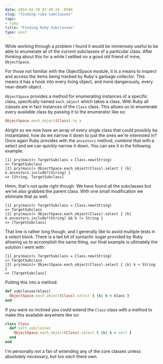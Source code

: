 ```yaml
---
date: 2014-02-20 07:48:24 -0500
slug: "finding-ruby-subclasses"
tags:
- ruby
title: "Finding Ruby Subclasses"
type: post
---
```


While working through a problem I found it would be immensely useful to be able
to enumerate all of the current subclasses of a particular class. After
thinking about this for a while I settled on a good old friend of mine,
`ObjectSpace`.

For those not familiar with the ObjectSpace module, it is a means to inspect
and access the items being tracked by Ruby's garbage collector. This means it
has a hook into every living object, and more dangerously, every near-death
object.

`ObjectSpace` provides a method for enumerating instances of a specific class,
specifcally named `each_object` which takes a class. With Ruby all classes are
in fact instances of the `Class` class. This allows us to enumerate every
available class by passing it to the enumerator like so:

```ruby
ObjectSpace.each_object(Class).to_a
```

Alright so we now have an array of every single class that could possibly be
instantiated, how do we narrow it down to just the ones we're interested in?
Once again Ruby provides with the `ancestors` method, combine that with a
select and we can quickly narrow it down. You can see it in the following
example:

```
[1] pry(main)> TargetSubclass = Class.new(String)
=> TargetSubclass
[2] pry(main)> ObjectSpace.each_object(Class).select { |k| k.ancestors.include?(String) }
=> [String, TargetSubclass]
```

Hmm, that's not quite right though. We have found all the subclasses but we've
also grabbed the parent class. With one small modification we eliminate that as
well.

```
[1] pry(main)> TargetSubclass = Class.new(String)
=> TargetSubclass
[2] pry(main)> ObjectSpace.each_object(Class).select { |k| k.ancestors.include?(String) && k != String }
=> [TargetSubclass]
```

That line is rather long though, and I generally like to avoid multiple tests
in a select block. There is a tad bit of syntactic sugar provided by Ruby
allowing us to accomplish the same thing, our final example is ultimately the
solution I went with:

```
[1] pry(main)> TargetSubclass = Class.new(String)
=> TargetSubclass
[2] pry(main)> ObjectSpace.each_object(Class).select { |k| k < String }
=> [TargetSubclass]
```

Putting this into a method:

```ruby
def subclasses(klass)
  ObjectSpace.each_object(Class).select { |k| k < klass }
end
```

If you were so inclined you could extend the `Class` class with a method to
make this available anywhere like so:

```ruby
class Class
  def self.subclasses
    ObjectSpace.each_object(Class).select { |k| k < self }
  end
end
```

I'm personally not a fan of extending any of the core classes unless absolutely
necessary, but too each there own.
